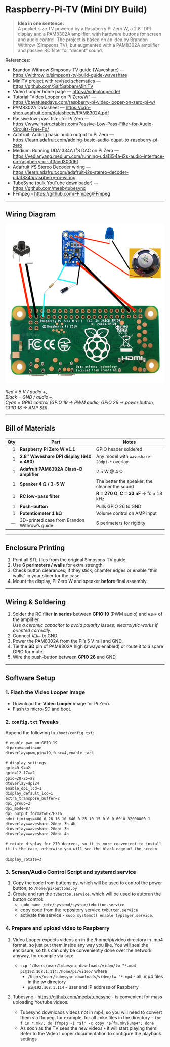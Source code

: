 # Raspberry-Pi-TV (Mini DIY Build)

> **Idea in one sentence:**  
> A pocket-size TV powered by a Raspberry Pi Zero W, a 2.8″ DPI display and a PAM8302A amplifier, with hardware buttons for screen and audio control.
> The project is based on an idea by Brandon Withrow (Simpsons TV), but augmented with a PAM8302A amplifier and passive RC filter for “decent” sound.


References:
- Brandon Withrow Simpsons-TV guide (Waveshare) — https://withrow.io/simpsons-tv-build-guide-waveshare
- MiniTV project with revised schematics — https://github.com/SaifSabban/MiniTV
- Video Looper home page — https://videolooper.de/
- Tutorial “Video Looper on Pi Zero/W” — https://bavatuesdays.com/raspberry-pi-video-looper-on-zero-pi-w/
- PAM8302A Datasheet — https://cdn-shop.adafruit.com/datasheets/PAM8302A.pdf
- Passive low-pass filter for Pi Zero — https://www.instructables.com/Passive-Low-Pass-Filter-for-Audio-Circuits-Free-Fo/
- Adafruit: Adding basic audio output to Pi Zero — https://learn.adafruit.com/adding-basic-audio-ouput-to-raspberry-pi-zero
- Medium: Running UDA1334A I²S DAC on Pi Zero — https://yedianyang.medium.com/running-uda1334a-i2s-audio-interface-on-raspberry-pi-cf3aed300d6f
- Adafruit I²S Stereo Decoder wiring — https://learn.adafruit.com/adafruit-i2s-stereo-decoder-uda1334a/raspberry-pi-wiring
- TubeSync (bulk YouTube downloader) — https://github.com/meeb/tubesync
- FFmpeg - https://github.com/FFmpeg/FFmpeg

---

## Wiring Diagram

![Wiring diagram](pi_zero_w_front_back-768x768.png)

*Red = 5 V / audio +,  
Black = GND / audio –,  
Cyan = GPIO control (GPIO 19 → PWM audio, GPIO 26 → power button, GPIO 18 → AMP SD).*

---

## Bill of Materials

| Qty | Part | Notes |
|----:|------|-------|
| 1 | **Raspberry Pi Zero W v1.1** | GPIO header soldered |
| 1 | **2.8″ Waveshare DPI display (640 × 480)** | Any model with `waveshare-28dpi-*` overlay |
| 1 | **Adafruit PAM8302A Class-D amplifier** | 2.5 W @ 4 Ω |
| 1 | **Speaker 4 Ω / 3-5 W** | The better the speaker, the cleaner the sound |
| 1 | **RC low-pass filter** | **R = 270 Ω**, **C = 33 nF** → fc ≈ 18 kHz |
| 1 | **Push-button** | Pulls GPIO 26 to GND |
| 1 | **Potentiometer 1 kΩ** | Volume control on AMP input |
| — | 3D-printed case from Brandon Withrow’s guide | 6 perimeters for rigidity 

---

## Enclosure Printing

1. Print all STL files from the original Simpsons-TV guide.  
2. Use **6 perimeters / walls** for extra strength.  
3. Check button clearances; if they stick, chamfer edges or enable “thin walls” in your slicer for the case.  
4. Mount the display, Pi Zero W and speaker **before** final assembly.

---

## Wiring & Soldering

1. Solder the RC filter **in series** between **GPIO 19** (PWM audio) and `AIN+` of the amplifier.  
   *Use a ceramic capacitor to avoid polarity issues; electrolytic works if oriented correctly.*  
2. Connect `AIN–` to GND.  
3. Power the PAM8302A from the Pi’s 5 V rail and GND.  
4. Tie the **SD** pin of PAM8302A high (always enabled) or route it to a spare GPIO for mute.  
5. Wire the push-button between **GPIO 26** and GND.

---

## Software Setup

### 1. Flash the Video Looper Image

* Download the **Video Looper** image for Pi Zero.  
* Flash to micro-SD and boot.

### 2. `config.txt` Tweaks

Append the following to `/boot/config.txt`:

```
# enable pwm on GPIO 19
dtparam=audio=on
dtoverlay=pwm,pin=19,func=4,enable_jack

# display settings
gpio=0-9=a2
gpio=12-17=a2
gpio=20-25=a2
dtoverlay=dpi24
enable_dpi_lcd=1
display_default_lcd=1
extra_transpose_buffer=2
dpi_group=2
dpi_mode=87
dpi_output_format=0x7F216
hdmi_timings=480 0 26 16 10 640 0 25 10 15 0 0 0 60 0 32000000 1
dtoverlay=waveshare-28dpi-3b-4b
dtoverlay=waveshare-28dpi-3b
dtoverlay=waveshare-28dpi-4b

# rotate display for 270 degrees, so it is more convenient to install it in the case, otherwise you will see the black edge of the screen

display_rotate=3
```

### 3. Screen/Audio Control Script and systemd service

1. Copy the code from buttons.py, which will be used to control the power button, to `/home/pi/buttons.py`
2. Create and run the `tvbutton.service`, which will be used to autorun the button control:
	* `sudo nano /etc/systemd/system/tvbutton.service`
	* copy code from the repository service `tvbutton.service`
	* activate the service - `sudo systemctl enable tvplayer.service`.

### 4. Prepare and upload video to Raspberry

1. Video Looper expects videos on in the /home/pi/video directory in .mp4 format, so just put them inside any way you like. You will seal the enclosure, so this can only be conveniently done over the network anyway, for example via scp:
	* `scp "/Users/user/tubesync-downloads/video/tw "*.mp4 pi@192.168.1.114:/home/pi/video/` where
    	* `/Users/user/tubesync-downloads/video/tw "*.mp4` - all .mp4 files in the tw directory
    	* `pi@192.168.1.114` - user and IP address of Raspberry

2. Tubesync - https://github.com/meeb/tubesync - is convenient for mass uploading Youtube videos.

	* Tubesync downloads videos not in mp4, so you will need to convert them via ffmpeg, for example, for all .mkv files in the directory - `for f in *.mkv; do ffmpeg -i "$f" -c copy "${f%.mkv}.mp4"; done`
	* As soon as the TV sees the new videos - it will start playing them. Refer to the Video Looper documentation to configure the playback settings


